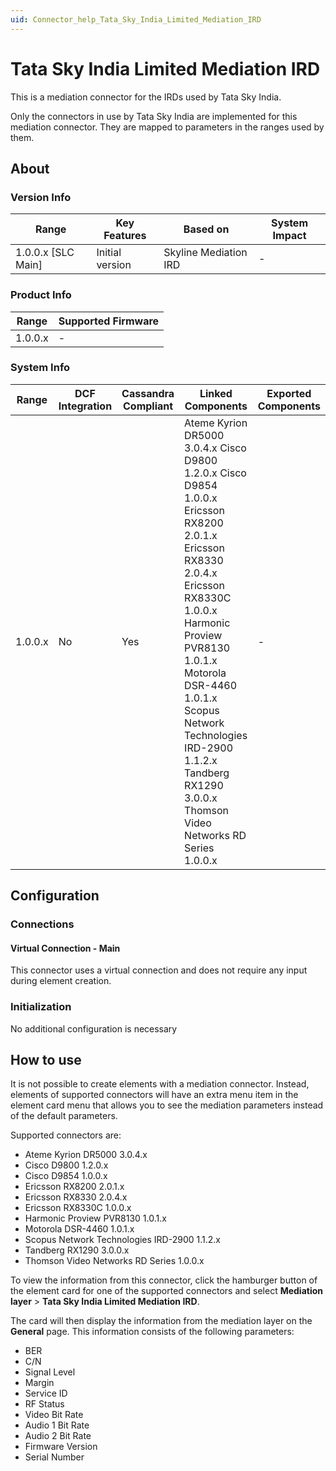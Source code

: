 ```yaml
---
uid: Connector_help_Tata_Sky_India_Limited_Mediation_IRD
---
```


# Tata Sky India Limited Mediation IRD

This is a mediation connector for the IRDs used by Tata Sky India.

Only the connectors in use by Tata Sky India are implemented for this mediation connector. They are mapped to parameters in the ranges used by them.

## About

### Version Info

| **Range**            | **Key Features** | **Based on**          | **System Impact** |
|----------------------|------------------|-----------------------|-------------------|
| 1.0.0.x \[SLC Main\] | Initial version  | Skyline Mediation IRD | \-                |

### Product Info

| Range     | Supported Firmware     |
|-----------|------------------------|
| 1.0.0.x   | \-                     |

### System Info

| **Range** | **DCF Integration** | **Cassandra Compliant** | **Linked Components**                                                                                                                                                                                                                                                                                                 | **Exported Components** |
|-----------|---------------------|-------------------------|-----------------------------------------------------------------------------------------------------------------------------------------------------------------------------------------------------------------------------------------------------------------------------------------------------------------------|-------------------------|
| 1.0.0.x   | No                  | Yes                     | Ateme Kyrion DR5000 3.0.4.x Cisco D9800 1.2.0.x Cisco D9854 1.0.0.x Ericsson RX8200 2.0.1.x Ericsson RX8330 2.0.4.x Ericsson RX8330C 1.0.0.x Harmonic Proview PVR8130 1.0.1.x Motorola DSR-4460 1.0.1.x Scopus Network Technologies IRD-2900 1.1.2.x Tandberg RX1290 3.0.0.x Thomson Video Networks RD Series 1.0.0.x | \-                      |

## Configuration

### Connections

#### Virtual Connection - Main

This connector uses a virtual connection and does not require any input during element creation.

### Initialization

No additional configuration is necessary

## How to use

It is not possible to create elements with a mediation connector. Instead, elements of supported connectors will have an extra menu item in the element card menu that allows you to see the mediation parameters instead of the default parameters.

Supported connectors are:

- Ateme Kyrion DR5000 3.0.4.x
- Cisco D9800 1.2.0.x
- Cisco D9854 1.0.0.x
- Ericsson RX8200 2.0.1.x
- Ericsson RX8330 2.0.4.x
- Ericsson RX8330C 1.0.0.x
- Harmonic Proview PVR8130 1.0.1.x
- Motorola DSR-4460 1.0.1.x
- Scopus Network Technologies IRD-2900 1.1.2.x
- Tandberg RX1290 3.0.0.x
- Thomson Video Networks RD Series 1.0.0.x

To view the information from this connector, click the hamburger button of the element card for one of the supported connectors and select **Mediation layer** \> **Tata Sky India Limited Mediation IRD**.

The card will then display the information from the mediation layer on the **General** page. This information consists of the following parameters:

- BER
- C/N
- Signal Level
- Margin
- Service ID
- RF Status
- Video Bit Rate
- Audio 1 Bit Rate
- Audio 2 Bit Rate
- Firmware Version
- Serial Number
